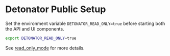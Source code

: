 # Detonator Public Setup

Set the environment variable `DETONATOR_READ_ONLY=true` before starting both the API and UI components.

```bash
export DETONATOR_READ_ONLY=true
```

See [read_only_mode](https://github.com/dobin/detonator/doc/read_only_mode.md) for more details. 